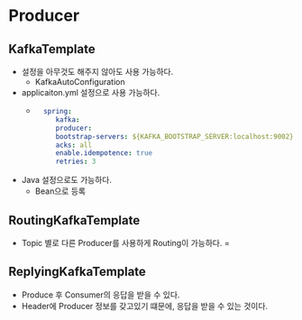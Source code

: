 # Producer

## KafkaTemplate
- 설정을 아무것도 해주지 않아도 사용 가능하다.
  - KafkaAutoConfiguration
- applicaiton.yml 설정으로 사용 가능하다.
  - ```yaml
      spring:
         kafka:
         producer:
         bootstrap-servers: ${KAFKA_BOOTSTRAP_SERVER:localhost:9002}
         acks: all
         enable.idempotence: true
         retries: 3
     ```
- Java 설정으로도 가능하다.
  - Bean으로 등록

## RoutingKafkaTemplate
- Topic 별로 다른 Producer를 사용하게 Routing이 가능하다.
= 

## ReplyingKafkaTemplate
- Produce 후 Consumer의 응답을 받을 수 있다.
- Header에 Producer 정보를 갖고있기 떄문에, 응답을 받을 수 있는 것이다.